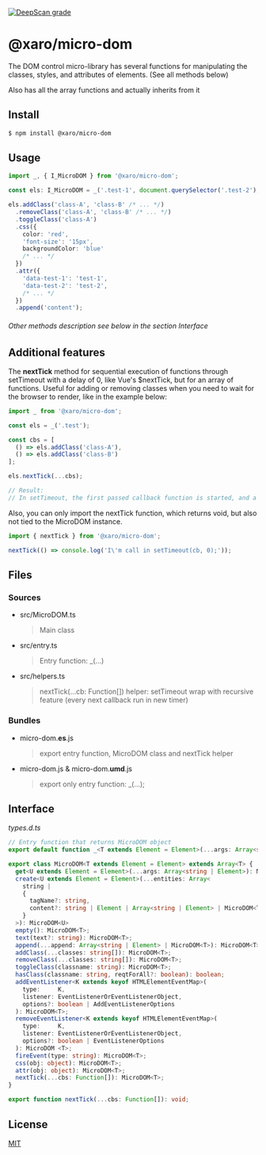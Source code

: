 [![DeepScan grade](https://deepscan.io/api/teams/11657/projects/14878/branches/287086/badge/grade.svg)](https://deepscan.io/dashboard#view=project&tid=11657&pid=14878&bid=287086)

# @xaro/micro-dom

The DOM control micro-library has several functions for manipulating the classes, styles, and attributes of elements. (See all methods below)

Also has all the array functions and actually inherits from it

## Install

```sh
$ npm install @xaro/micro-dom
```

## Usage

```ts
import _, { I_MicroDOM } from '@xaro/micro-dom';

const els: I_MicroDOM = _('.test-1', document.querySelector('.test-2'), ...document.querySelectorAll('.test-3') /* ... */);

els.addClass('class-A', 'class-B' /* ... */)
  .removeClass('class-A', 'class-B' /* ... */)
  .toggleClass('class-A')
  .css({
    color: 'red',
    'font-size': '15px',
    backgroundColor: 'blue'
    /* ... */
  })
  .attr({
    'data-test-1': 'test-1',
    'data-test-2': 'test-2',
    /* ... */
  })
  .append('content');
```
###### Other methods description see below in the section Interface

## Additional features

The **nextTick** method for sequential execution of functions through setTimeout with a delay of 0, like Vue's $nextTick, but for an array of functions.
Useful for adding or removing classes when you need to wait for the browser to render, like in the example below:
```ts
import _ from '@xaro/micro-dom';

const els = _('.test');

const cbs = [
  () => els.addClass('class-A'),
  () => els.addClass('class-B')
];

els.nextTick(...cbs);

// Result:
// In setTimeout, the first passed callback function is started, and a new setTimeout for the next function, and so on until all functions are executed
```

Also, you can only import the nextTick function, which returns void, but also not tied to the MicroDOM instance.

```ts
import { nextTick } from '@xaro/micro-dom';

nextTick(() => console.log('I\'m call in setTimeout(cb, 0);'));
```

## Files
### Sources
- src/MicroDOM.ts
  > Main class
- src/entry.ts
  > Entry function: _(...)
- src/helpers.ts
  > nextTick(...cb: Function[]) helper: setTimeout wrap with recursive feature (every next callback run in new timer)

### Bundles
- micro-dom.**es**.js
  > export entry function, MicroDOM class and nextTick helper
- micro-dom.js & micro-dom.**umd**.js
  > export only entry function: _(...);




## Interface

*types.d.ts*
```ts
// Entry function that returns MicroDOM object
export default function _<T extends Element = Element>(...args: Array<string | Element> | MicroDOM<T>): MicroDOM<T>;

export class MicroDOM<T extends Element = Element> extends Array<T> {
  get<U extends Element = Element>(...args: Array<string | Element>): MicroDOM<U>;  // Returns a new instance containing the elements with the passed selectors and elements (or from the document if the current instance is empty)
  create<U extends Element = Element>(...entities: Array<
    string |
    {
      tagName?: string,
      content?: string | Element | Array<string | Element> | MicroDOM<T>
    }
  >): MicroDOM<U>                                                                   // Returns a new instance with new created elements according to the passed parameters
  empty(): MicroDOM<T>;                                                             // Clears the contents of each element in the set
  text(text?: string): MicroDOM<T>;                                                 // Sets the textContent property for each collection item
  append(...append: Array<string | Element> | MicroDOM<T>): MicroDOM<T>;            // Inserts a set of Node objects or DOMString objects after the last child of each array element
  addClass(...classes: string[]): MicroDOM<T>;                                      // Adds a class or classes to all array elements
  removeClass(...classes: string[]): MicroDOM<T>;                                   // Removes a class or classes from all array elements
  toggleClass(classname: string): MicroDOM<T>;                                      // Adds or removes a class for each element of the array, depending on its presence
  hasClass(classname: string, reqtForAll?: boolean): boolean;                       // Determine if any of the agreed members are assigned to this class. Or, if you pass "true" as the second argument, then each element (default: reqtForAll = false)
  addEventListener<K extends keyof HTMLElementEventMap>(
    type:     K,
    listener: EventListenerOrEventListenerObject,
    options?: boolean | AddEventListenerOptions
  ): MicroDOM<T>;                                                                   // Calls the "addEventListener" method for each set item
  removeEventListener<K extends keyof HTMLElementEventMap>(
    type:     K,
    listener: EventListenerOrEventListenerObject,
    options?: boolean | EventListenerOptions
  ): MicroDOM <T>;                                                                  // Calls the "removeEventListener" method for each set item
  fireEvent(type: string): MicroDOM<T>;                                             // Calls dispatchEvent with an event of the specified type for each item in the set
  css(obj: object): MicroDOM<T>;                                                    // Sets the style attribute property passed in the object by key
  attr(obj: object): MicroDOM<T>;                                                   // Sets the attribute property passed in the object by key
  nextTick(...cbs: Function[]): MicroDOM<T>;                                        // Recursively calls each passed function in a new setTimeout(() => {}, 0)
}

export function nextTick(...cbs: Function[]): void;
```

## License
[MIT](LICENSE)